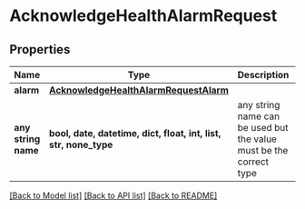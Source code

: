 # AcknowledgeHealthAlarmRequest


## Properties
Name | Type | Description | Notes
------------ | ------------- | ------------- | -------------
**alarm** | [**AcknowledgeHealthAlarmRequestAlarm**](AcknowledgeHealthAlarmRequestAlarm.md) |  | 
**any string name** | **bool, date, datetime, dict, float, int, list, str, none_type** | any string name can be used but the value must be the correct type | [optional]

[[Back to Model list]](../README.md#documentation-for-models) [[Back to API list]](../README.md#documentation-for-api-endpoints) [[Back to README]](../README.md)


